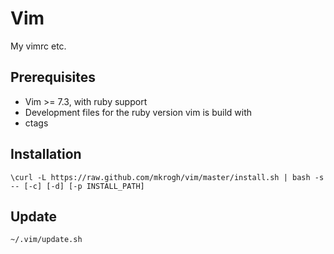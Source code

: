 Vim
===
My vimrc etc.

Prerequisites
-------------
- Vim >= 7.3, with ruby support
- Development files for the ruby version vim is build with
- ctags

Installation
------------
    \curl -L https://raw.github.com/mkrogh/vim/master/install.sh | bash -s -- [-c] [-d] [-p INSTALL_PATH]

Update
------
    ~/.vim/update.sh
